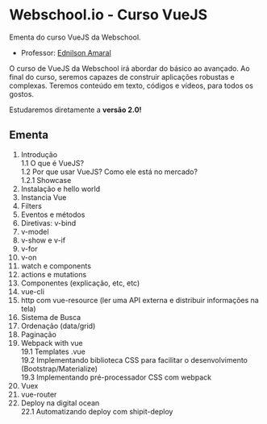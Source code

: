 # Webschool.io - Curso VueJS

Ementa do curso VueJS da Webschool.

- Professor: [Ednilson Amaral](https://github.com/ednilsonamaral)


O curso de VueJS da Webschool irá abordar do básico ao avançado. Ao final do curso, seremos capazes de construir aplicações robustas e complexas. Teremos conteúdo em texto, códigos e vídeos, para todos os gostos.

Estudaremos diretamente a **versão 2.0!**


## Ementa

1. Introdução  
1.1 O que é VueJS?  
1.2 Por que usar VueJS? Como ele está no mercado?  
1.2.1 Showcase  
2. Instalação e hello world  
3. Instancia Vue
4. Filters
5. Eventos e métodos
6. Diretivas: v-bind
7. v-model
8. v-show e v-if
9. v-for
10. v-on
11. watch e components
12. actions e mutations
13. Componentes (explicação, etc, etc)
14. vue-cli
15. http com vue-resource (ler uma API externa e distribuir informações na tela)
16. Sistema de Busca
17. Ordenação (data/grid)
18. Paginação
19. Webpack with vue  
19.1 Templates .vue  
19.2 Implementando biblioteca CSS para facilitar o desenvolvimento (Bootstrap/Materialize)  
19.3 Implementando pré-processador CSS com webpack  
20. Vuex
21. vue-router
22. Deploy na digital ocean  
22.1 Automatizando deploy com shipit-deploy
